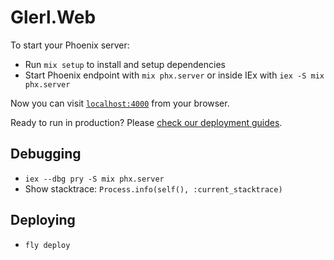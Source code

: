 # Glerl.Web

To start your Phoenix server:

  * Run `mix setup` to install and setup dependencies
  * Start Phoenix endpoint with `mix phx.server` or inside IEx with `iex -S mix phx.server`

Now you can visit [`localhost:4000`](http://localhost:4000) from your browser.

Ready to run in production? Please [check our deployment guides](https://hexdocs.pm/phoenix/deployment.html).

## Debugging

  * `iex --dbg pry -S mix phx.server`
  * Show stacktrace: `Process.info(self(), :current_stacktrace)`

## Deploying
  * `fly deploy`
